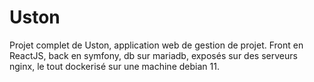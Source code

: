 # Uston
Projet complet de Uston, application web de gestion de projet. Front en ReactJS, back en symfony, db sur mariadb, exposés sur des serveurs nginx, le tout dockerisé sur une machine debian 11.
